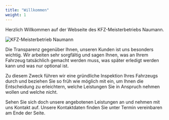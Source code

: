 ```yaml
---
title: "Willkommen"
weight: 1
---
```


Herzlich Willkommen auf der Webseite des KFZ-Meisterbetriebs Naumann.

<img id="FotoWerkstatt" src="images/Werkstatt.jpg" alt="KFZ-Meisterbetrieb Naumann">

Die Transparenz gegenüber Ihnen, unseren Kunden ist uns besonders wichtig.
Wir arbeiten sehr sorgfältig und sagen Ihnen, was an Ihrem Fahrzeug tatsächlich gemacht werden muss, was später erledigt werden kann und was nur optional ist.

Zu diesem Zweck führen wir eine gründliche Inspektion Ihres Fahrzeugs durch und beziehen Sie so früh wie möglich mit ein, um Ihnen die Entscheidung zu erleichtern, welche Leistungen Sie in Anspruch nehmen wollen und welche nicht.

Sehen Sie sich doch unsere angebotenen Leistungen an und nehmen mit uns Kontakt auf. Unsere Kontaktdaten finden Sie unter Termin vereinbaren am Ende der Seite.